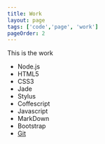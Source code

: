 ```yaml
---
title: Work
layout: page
tags: ['code','page', 'work']
pageOrder: 2
---
```


This is the work

+ Node.js
+ HTML5
+ CSS3
+ Jade 
+ Stylus 
+ Coffescript 
+ Javascript 
+ MarkDown
+ Bootstrap
+ [Git](http://github.com/gwenbell)